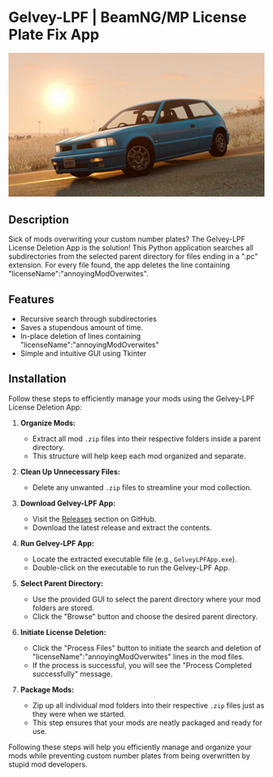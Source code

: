 # Gelvey-LPF | BeamNG/MP License Plate Fix App

![Gelvey-LPF Logo](logo.jpg)

## Description

Sick of mods overwriting your custom number plates? The Gelvey-LPF License Deletion App is the solution! This Python application searches all subdirectories from the selected parent directory for files ending in a ".pc" extension. For every file found, the app deletes the line containing "licenseName":"annoyingModOverwites".

## Features

- Recursive search through subdirectories
- Saves a stupendous amount of time.
- In-place deletion of lines containing "licenseName":"annoyingModOverwites"
- Simple and intuitive GUI using Tkinter

## Installation

Follow these steps to efficiently manage your mods using the Gelvey-LPF License Deletion App:

1. **Organize Mods:**
   - Extract all mod `.zip` files into their respective folders inside a parent directory.
   - This structure will help keep each mod organized and separate.

2. **Clean Up Unnecessary Files:**
   - Delete any unwanted `.zip` files to streamline your mod collection.

3. **Download Gelvey-LPF App:**
   - Visit the [Releases](https://github.com/Gelvey/BeamNG-LPF/releases) section on GitHub.
   - Download the latest release and extract the contents.

4. **Run Gelvey-LPF App:**
   - Locate the extracted executable file (e.g., `GelveyLPFApp.exe`).
   - Double-click on the executable to run the Gelvey-LPF App.

5. **Select Parent Directory:**
   - Use the provided GUI to select the parent directory where your mod folders are stored.
   - Click the "Browse" button and choose the desired parent directory.

6. **Initiate License Deletion:**
   - Click the "Process Files" button to initiate the search and deletion of "licenseName":"annoyingModOverwites" lines in the mod files.
   - If the process is successful, you will see the "Process Completed successfully" message.

7. **Package Mods:**
   - Zip up all individual mod folders into their respective `.zip` files just as they were when we started.
   - This step ensures that your mods are neatly packaged and ready for use.

Following these steps will help you efficiently manage and organize your mods while preventing custom number plates from being overwritten by stupid mod developers.

